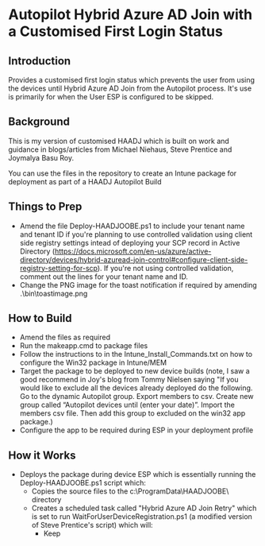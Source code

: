 # Autopilot Hybrid Azure AD Join with a Customised First Login Status
## Introduction
Provides a customised first login status which prevents the user from using the devices until Hybrid Azure AD Join from the Autopilot process. It's use is primarily for when the User ESP is configured to be skipped.

## Background
This is my version of customised HAADJ which is built on work and guidance in blogs/articles from Michael Niehaus, Steve Prentice and Joymalya Basu Roy.

You can use the files in the repository to create an Intune package for deployment as part of a HAADJ Autopilot Build

## Things to Prep

- Amend the file Deploy-HAADJOOBE.ps1 to include your tenant name and tenant ID if you're planning to use controlled validation using client side registry settings intead of deploying your SCP record in Active Directory (https://docs.microsoft.com/en-us/azure/active-directory/devices/hybrid-azuread-join-control#configure-client-side-registry-setting-for-scp). If you're not using controlled validation, comment out the lines for your tenant name and ID.
- Change the PNG image for the toast notification if required by amending .\bin\toastimage.png

## How to Build
- Amend the files as required
- Run the makeapp.cmd to package files
- Follow the instructions to in the Intune_Install_Commands.txt on how to configure the Win32 package in Intune/MEM
- Target the package to be deployed to new device builds (note, I saw a good recommend in Joy's blog from Tommy Nielsen saying "If you would like to exclude all the devices already deployed do the following. Go to the dynamic Autopilot group. Export members to csv. Create new group called “Autopilot devices until (enter your date)”. Import the members csv file. Then add this group to excluded on the win32 app package.)
- Configure the app to be required during ESP in your deployment profile

## How it Works
- Deploys the package during device ESP which is essentially running the Deploy-HAADJOOBE.ps1 script which:
  - Copies the source files to the c:\ProgramData\HAADJOOBE\ directory
  - Creates a scheduled task called "Hybrid Azure AD Join Retry" which is set to run WaitForUserDeviceRegistration.ps1 (a modified version of Steve Prentice's script) which will:
    - Keep

